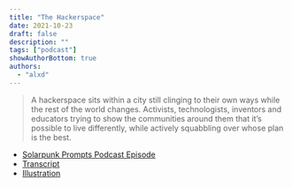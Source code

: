```yaml
---
title: "The Hackerspace"
date: 2021-10-23
draft: false
description: ""
tags: ["podcast"]
showAuthorBottom: true
authors:
  - "alxd"
---
```


> A hackerspace sits within a city still clinging to their own ways while the rest of the world changes. Activists, technologists, inventors and educators trying to show the communities around them that it’s possible to live differently, while actively squabbling over whose plan is the best.

- [Solarpunk Prompts Podcast Episode](https://podcast.tomasino.org/@SolarpunkPrompts/episodes/the-hackerspace)
- [Transcript](https://wiki.tomasino.org/writing/Solarpunk-Prompts---The-Hackerspace)
- [Illustration](/art/the-lemonaut-hackerspace/)
